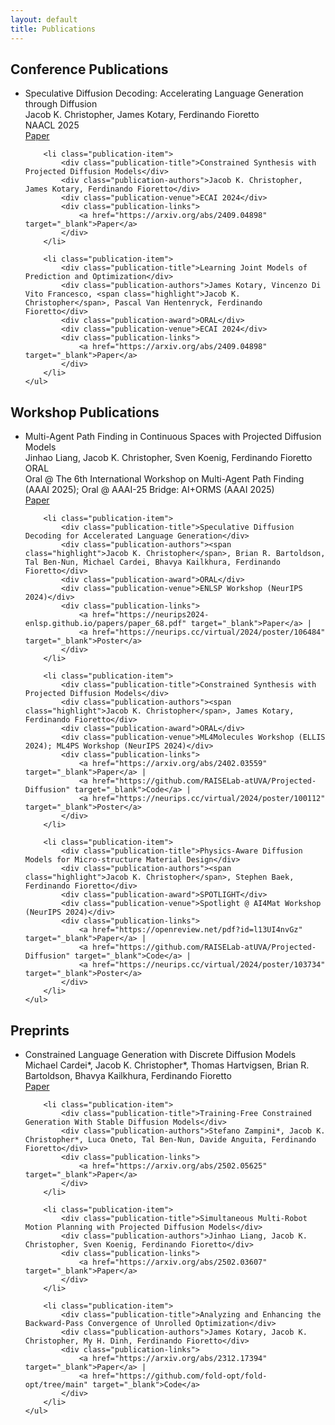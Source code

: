 ```yaml
---
layout: default
title: Publications
---
```


<div class="section">
    <h2 class="section-title">Conference Publications</h2>
    <ul class="publication-list">
        <li class="publication-item">
            <div class="publication-title">Speculative Diffusion Decoding: Accelerating Language Generation through Diffusion</div>
            <div class="publication-authors">Jacob K. Christopher, James Kotary, Ferdinando Fioretto</div>
            <div class="publication-venue">NAACL 2025</div>
            <div class="publication-links">
                <a href="https://arxiv.org/abs/2408.05636" target="_blank">Paper</a>
            </div>
        </li>

        <li class="publication-item">
            <div class="publication-title">Constrained Synthesis with Projected Diffusion Models</div>
            <div class="publication-authors">Jacob K. Christopher, James Kotary, Ferdinando Fioretto</div>
            <div class="publication-venue">ECAI 2024</div>
            <div class="publication-links">
                <a href="https://arxiv.org/abs/2409.04898" target="_blank">Paper</a>
            </div>
        </li>

        <li class="publication-item">
            <div class="publication-title">Learning Joint Models of Prediction and Optimization</div>
            <div class="publication-authors">James Kotary, Vincenzo Di Vito Francesco, <span class="highlight">Jacob K. Christopher</span>, Pascal Van Hentenryck, Ferdinando Fioretto</div>
            <div class="publication-award">ORAL</div>
            <div class="publication-venue">ECAI 2024</div>
            <div class="publication-links">
                <a href="https://arxiv.org/abs/2409.04898" target="_blank">Paper</a>
            </div>
        </li>
    </ul>
</div>

<div class="section">
    <h2 class="section-title">Workshop Publications</h2>
    <ul class="publication-list">
        <li class="publication-item">
            <div class="publication-title">Multi-Agent Path Finding in Continuous Spaces with Projected Diffusion Models</div>
            <div class="publication-authors">Jinhao Liang, <span class="highlight">Jacob K. Christopher</span>, Sven Koenig, Ferdinando Fioretto</div>
            <div class="publication-award">ORAL</div>
            <div class="publication-venue">Oral @ The 6th International Workshop on Multi-Agent Path Finding (AAAI 2025); Oral @ AAAI-25 Bridge: AI+ORMS (AAAI 2025)</div>
            <div class="publication-links">
                <a href="https://arxiv.org/abs/2412.17993" target="_blank">Paper</a>
            </div>
        </li>

        <li class="publication-item">
            <div class="publication-title">Speculative Diffusion Decoding for Accelerated Language Generation</div>
            <div class="publication-authors"><span class="highlight">Jacob K. Christopher</span>, Brian R. Bartoldson, Tal Ben-Nun, Michael Cardei, Bhavya Kailkhura, Ferdinando Fioretto</div>
            <div class="publication-award">ORAL</div>
            <div class="publication-venue">ENLSP Workshop (NeurIPS 2024)</div>
            <div class="publication-links">
                <a href="https://neurips2024-enlsp.github.io/papers/paper_68.pdf" target="_blank">Paper</a> |
                <a href="https://neurips.cc/virtual/2024/poster/106484" target="_blank">Poster</a>
            </div>
        </li>

        <li class="publication-item">
            <div class="publication-title">Constrained Synthesis with Projected Diffusion Models</div>
            <div class="publication-authors"><span class="highlight">Jacob K. Christopher</span>, James Kotary, Ferdinando Fioretto</div>
            <div class="publication-award">ORAL</div>
            <div class="publication-venue">ML4Molecules Workshop (ELLIS 2024); ML4PS Workshop (NeurIPS 2024)</div>
            <div class="publication-links">
                <a href="https://arxiv.org/abs/2402.03559" target="_blank">Paper</a> |
                <a href="https://github.com/RAISELab-atUVA/Projected-Diffusion" target="_blank">Code</a> |
                <a href="https://neurips.cc/virtual/2024/poster/100112" target="_blank">Poster</a>
            </div>
        </li>

        <li class="publication-item">
            <div class="publication-title">Physics-Aware Diffusion Models for Micro-structure Material Design</div>
            <div class="publication-authors"><span class="highlight">Jacob K. Christopher</span>, Stephen Baek, Ferdinando Fioretto</div>
            <div class="publication-award">SPOTLIGHT</div>
            <div class="publication-venue">Spotlight @ AI4Mat Workshop (NeurIPS 2024)</div>
            <div class="publication-links">
                <a href="https://openreview.net/pdf?id=l13UI4nvGz" target="_blank">Paper</a> |
                <a href="https://github.com/RAISELab-atUVA/Projected-Diffusion" target="_blank">Code</a> |
                <a href="https://neurips.cc/virtual/2024/poster/103734" target="_blank">Poster</a>
            </div>
        </li>
    </ul>
</div>

<div class="section">
    <h2 class="section-title">Preprints</h2>
    <ul class="publication-list">
        <li class="publication-item">
            <div class="publication-title">Constrained Language Generation with Discrete Diffusion Models</div>
            <div class="publication-authors">Michael Cardei*, Jacob K. Christopher*, Thomas Hartvigsen, Brian R. Bartoldson, Bhavya Kailkhura, Ferdinando Fioretto</div>
            <div class="publication-links">
                <a href="https://arxiv.org/abs/2503.09790" target="_blank">Paper</a>
            </div>
        </li>

        <li class="publication-item">
            <div class="publication-title">Training-Free Constrained Generation With Stable Diffusion Models</div>
            <div class="publication-authors">Stefano Zampini*, Jacob K. Christopher*, Luca Oneto, Tal Ben-Nun, Davide Anguita, Ferdinando Fioretto</div>
            <div class="publication-links">
                <a href="https://arxiv.org/abs/2502.05625" target="_blank">Paper</a>
            </div>
        </li>

        <li class="publication-item">
            <div class="publication-title">Simultaneous Multi-Robot Motion Planning with Projected Diffusion Models</div>
            <div class="publication-authors">Jinhao Liang, Jacob K. Christopher, Sven Koenig, Ferdinando Fioretto</div>
            <div class="publication-links">
                <a href="https://arxiv.org/abs/2502.03607" target="_blank">Paper</a>
            </div>
        </li>

        <li class="publication-item">
            <div class="publication-title">Analyzing and Enhancing the Backward-Pass Convergence of Unrolled Optimization</div>
            <div class="publication-authors">James Kotary, Jacob K. Christopher, My H. Dinh, Ferdinando Fioretto</div>
            <div class="publication-links">
                <a href="https://arxiv.org/abs/2312.17394" target="_blank">Paper</a> |
                <a href="https://github.com/fold-opt/fold-opt/tree/main" target="_blank">Code</a>
            </div>
        </li>
    </ul>
</div> 